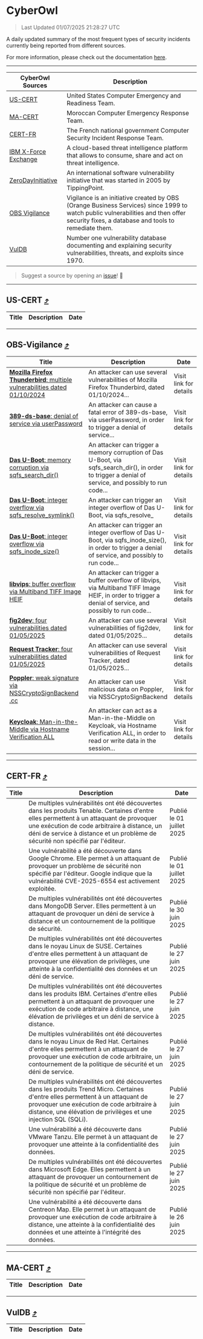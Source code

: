 
 <div id='top'></div>

# CyberOwl

 > Last Updated 01/07/2025 21:28:27 UTC
 
 A daily updated summary of the most frequent types of security incidents currently being reported from different sources.
 
 For more information, please check out the documentation [here](./docs/README.md).
 
 ---
 |CyberOwl Sources|Description|
 |---|---|
 |[US-CERT](#us-cert-arrow_heading_up)|United States Computer Emergency and Readiness Team.|
 |[MA-CERT](#ma-cert-arrow_heading_up)|Moroccan Computer Emergency Response Team.|
 |[CERT-FR](#cert-fr-arrow_heading_up)|The French national government Computer Security Incident Response Team.|
 |[IBM X-Force Exchange](#ibmcloud-arrow_heading_up)|A cloud-based threat intelligence platform that allows to consume, share and act on threat intelligence.|
 |[ZeroDayInitiative](#zerodayinitiative-arrow_heading_up)|An international software vulnerability initiative that was started in 2005 by TippingPoint.|
 |[OBS Vigilance](#obs-vigilance-arrow_heading_up)|Vigilance is an initiative created by OBS (Orange Business Services) since 1999 to watch public vulnerabilities and then offer security fixes, a database and tools to remediate them.|
 |[VulDB](#vuldb-arrow_heading_up)|Number one vulnerability database documenting and explaining security vulnerabilities, threats, and exploits since 1970.|
 
 > Suggest a source by opening an [issue](https://github.com/karimhabush/cyberowl/issues)! :raised_hands:
 ---

## US-CERT [:arrow_heading_up:](#cyberowl)

 |Title|Description|Date|
 |---|---|---|
 
 ---

## OBS-Vigilance [:arrow_heading_up:](#cyberowl)

 |Title|Description|Date|
 |---|---|---|
 |[<a href="https://vigilance.fr/vulnerability/Mozilla-Firefox-Thunderbird-multiple-vulnerabilities-dated-01-10-2024-45265" class="noirorange"><b>Mozilla Firefox  Thunderbird</b>: multiple vulnerabilities dated 01/10/2024</a>](https://vigilance.fr/vulnerability/Mozilla-Firefox-Thunderbird-multiple-vulnerabilities-dated-01-10-2024-45265)|An attacker can use several vulnerabilities of Mozilla Firefox  Thunderbird, dated 01/10/2024...|Visit link for details|
 |[<a href="https://vigilance.fr/vulnerability/389-ds-base-denial-of-service-via-userPassword-45260" class="noirorange"><b>389-ds-base</b>: denial of service via userPassword</a>](https://vigilance.fr/vulnerability/389-ds-base-denial-of-service-via-userPassword-45260)|An attacker can cause a fatal error of 389-ds-base, via userPassword, in order to trigger a denial of service...|Visit link for details|
 |[<a href="https://vigilance.fr/vulnerability/Das-U-Boot-memory-corruption-via-sqfs-search-dir-47005" class="noirorange"><b>Das U-Boot</b>: memory corruption via sqfs_search_dir()</a>](https://vigilance.fr/vulnerability/Das-U-Boot-memory-corruption-via-sqfs-search-dir-47005)|An attacker can trigger a memory corruption of Das U-Boot, via sqfs_search_dir(), in order to trigger a denial of service, and possibly to run code...|Visit link for details|
 |[<a href="https://vigilance.fr/vulnerability/Das-U-Boot-integer-overflow-via-sqfs-resolve-symlink-47003" class="noirorange"><b>Das U-Boot</b>: integer overflow via sqfs_resolve_<wbr>symlink()</wbr></a>](https://vigilance.fr/vulnerability/Das-U-Boot-integer-overflow-via-sqfs-resolve-symlink-47003)|An attacker can trigger an integer overflow of Das U-Boot, via sqfs_resolve_|Visit link for details|
 |[<a href="https://vigilance.fr/vulnerability/Das-U-Boot-integer-overflow-via-sqfs-inode-size-47002" class="noirorange"><b>Das U-Boot</b>: integer overflow via sqfs_inode_size()</a>](https://vigilance.fr/vulnerability/Das-U-Boot-integer-overflow-via-sqfs-inode-size-47002)|An attacker can trigger an integer overflow of Das U-Boot, via sqfs_inode_size(), in order to trigger a denial of service, and possibly to run code...|Visit link for details|
 |[<a href="https://vigilance.fr/vulnerability/libvips-buffer-overflow-via-Multiband-TIFF-Image-HEIF-47001" class="noirorange"><b>libvips</b>: buffer overflow via Multiband TIFF Image HEIF</a>](https://vigilance.fr/vulnerability/libvips-buffer-overflow-via-Multiband-TIFF-Image-HEIF-47001)|An attacker can trigger a buffer overflow of libvips, via Multiband TIFF Image HEIF, in order to trigger a denial of service, and possibly to run code...|Visit link for details|
 |[<a href="https://vigilance.fr/vulnerability/fig2dev-four-vulnerabilities-dated-01-05-2025-47000" class="noirorange"><b>fig2dev</b>: four vulnerabilities dated 01/05/2025</a>](https://vigilance.fr/vulnerability/fig2dev-four-vulnerabilities-dated-01-05-2025-47000)|An attacker can use several vulnerabilities of fig2dev, dated 01/05/2025...|Visit link for details|
 |[<a href="https://vigilance.fr/vulnerability/Request-Tracker-four-vulnerabilities-dated-01-05-2025-46999" class="noirorange"><b>Request Tracker</b>: four vulnerabilities dated 01/05/2025</a>](https://vigilance.fr/vulnerability/Request-Tracker-four-vulnerabilities-dated-01-05-2025-46999)|An attacker can use several vulnerabilities of Request Tracker, dated 01/05/2025...|Visit link for details|
 |[<a href="https://vigilance.fr/vulnerability/Poppler-weak-signature-via-NSSCryptoSignBackend-cc-46997" class="noirorange"><b>Poppler</b>: weak signature via NSSCryptoSignBackend<wbr>.cc</wbr></a>](https://vigilance.fr/vulnerability/Poppler-weak-signature-via-NSSCryptoSignBackend-cc-46997)|An attacker can use malicious data on Poppler, via NSSCryptoSignBackend|Visit link for details|
 |[<a href="https://vigilance.fr/vulnerability/Keycloak-Man-in-the-Middle-via-Hostname-Verification-ALL-46994" class="noirorange"><b>Keycloak</b>: Man-in-the-Middle via Hostname Verification ALL</a>](https://vigilance.fr/vulnerability/Keycloak-Man-in-the-Middle-via-Hostname-Verification-ALL-46994)|An attacker can act as a Man-in-the-Middle on Keycloak, via Hostname Verification ALL, in order to read or write data in the session...|Visit link for details|
 
 ---

## CERT-FR [:arrow_heading_up:](#cyberowl)

 |Title|Description|Date|
 |---|---|---|
 |[](https://www.cert.ssi.gouv.fr/avis/CERTFR-2025-AVI-0550/)|De multiples vulnérabilités ont été découvertes dans les produits Tenable. Certaines d'entre elles permettent à un attaquant de provoquer une exécution de code arbitraire à distance, un déni de service à distance et un problème de sécurité non spécifié par l'éditeur.|Publié le 01 juillet 2025|
 |[](https://www.cert.ssi.gouv.fr/avis/CERTFR-2025-AVI-0549/)|Une vulnérabilité a été découverte dans Google Chrome. Elle permet à un attaquant de provoquer un problème de sécurité non spécifié par l'éditeur. Google indique que la vulnérabilité CVE-2025-6554 est activement exploitée.|Publié le 01 juillet 2025|
 |[](https://www.cert.ssi.gouv.fr/avis/CERTFR-2025-AVI-0548/)|De multiples vulnérabilités ont été découvertes dans MongoDB Server. Elles permettent à un attaquant de provoquer un déni de service à distance et un contournement de la politique de sécurité.|Publié le 30 juin 2025|
 |[](https://www.cert.ssi.gouv.fr/avis/CERTFR-2025-AVI-0547/)|De multiples vulnérabilités ont été découvertes dans le noyau Linux de SUSE. Certaines d'entre elles permettent à un attaquant de provoquer une élévation de privilèges, une atteinte à la confidentialité des données et un déni de service.|Publié le 27 juin 2025|
 |[](https://www.cert.ssi.gouv.fr/avis/CERTFR-2025-AVI-0546/)|De multiples vulnérabilités ont été découvertes dans les produits IBM. Certaines d'entre elles permettent à un attaquant de provoquer une exécution de code arbitraire à distance, une élévation de privilèges et un déni de service à distance.|Publié le 27 juin 2025|
 |[](https://www.cert.ssi.gouv.fr/avis/CERTFR-2025-AVI-0545/)|De multiples vulnérabilités ont été découvertes dans le noyau Linux de Red Hat. Certaines d'entre elles permettent à un attaquant de provoquer une exécution de code arbitraire, un contournement de la politique de sécurité et un déni de service.|Publié le 27 juin 2025|
 |[](https://www.cert.ssi.gouv.fr/avis/CERTFR-2025-AVI-0544/)|De multiples vulnérabilités ont été découvertes dans les produits Trend Micro. Certaines d'entre elles permettent à un attaquant de provoquer une exécution de code arbitraire à distance, une élévation de privilèges et une injection SQL (SQLi).|Publié le 27 juin 2025|
 |[](https://www.cert.ssi.gouv.fr/avis/CERTFR-2025-AVI-0543/)|Une vulnérabilité a été découverte dans VMware Tanzu. Elle permet à un attaquant de provoquer une atteinte à la confidentialité des données.|Publié le 27 juin 2025|
 |[](https://www.cert.ssi.gouv.fr/avis/CERTFR-2025-AVI-0542/)|De multiples vulnérabilités ont été découvertes dans Microsoft Edge. Elles permettent à un attaquant de provoquer un contournement de la politique de sécurité et un problème de sécurité non spécifié par l'éditeur.|Publié le 27 juin 2025|
 |[](https://www.cert.ssi.gouv.fr/avis/CERTFR-2025-AVI-0541/)|Une vulnérabilité a été découverte dans Centreon Map. Elle permet à un attaquant de provoquer une exécution de code arbitraire à distance, une atteinte à la confidentialité des données et une atteinte à l'intégrité des données.|Publié le 26 juin 2025|
 
 ---

## MA-CERT [:arrow_heading_up:](#cyberowl)

 |Title|Description|Date|
 |---|---|---|
 
 ---

## VulDB [:arrow_heading_up:](#cyberowl)

 |Title|Description|Date|
 |---|---|---|
 